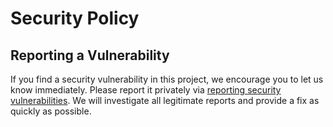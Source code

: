 # Security Policy

## Reporting a Vulnerability

If you find a security vulnerability in this project, we encourage you to let us know immediately. Please report it privately via [reporting security vulnerabilities](https://github.com/alan-turing-institute/rctab-api/security/advisories).
We will investigate all legitimate reports and provide a fix as quickly as possible.
